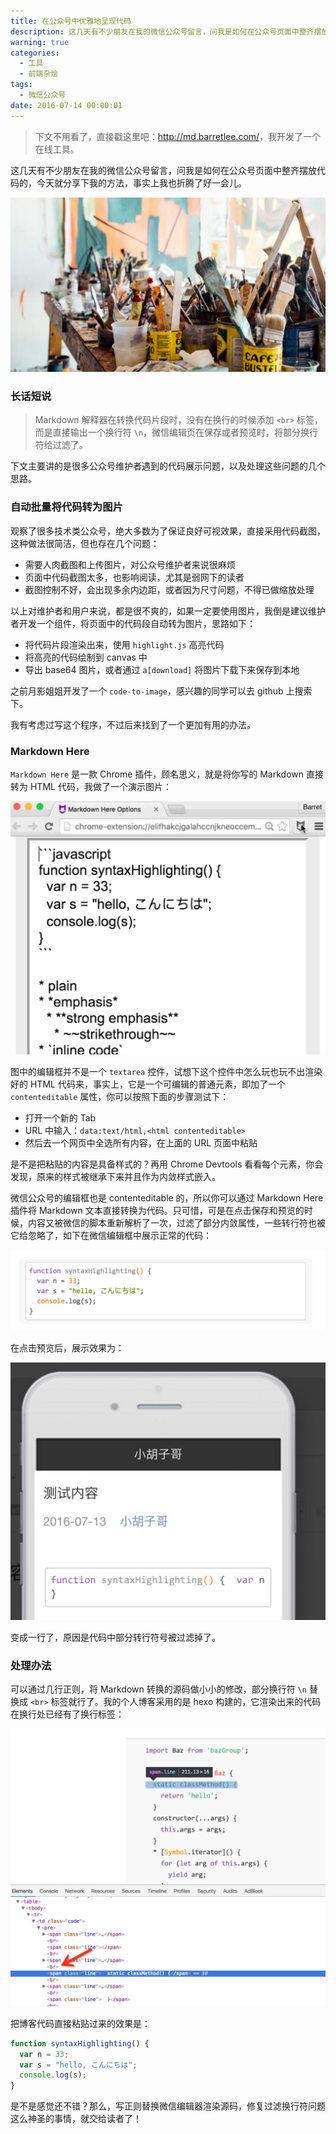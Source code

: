 ```yaml
---
title: 在公众号中优雅地呈现代码
description: 这几天有不少朋友在我的微信公众号留言，问我是如何在公众号页面中整齐摆放代码的，今天就分享下我的方法，事实上我也折腾了好一会儿。
warning: true
categories:
  - 工具
  - 前端杂烩
tags:
  - 微信公众号
date: 2016-07-14 00:00:01
---
```


> 下文不用看了，直接戳这里吧：<a href="http://md.barretlee.com/" target="_blank">http://md.barretlee.com/</a>，我开发了一个在线工具。

这几天有不少朋友在我的微信公众号留言，问我是如何在公众号页面中整齐摆放代码的，今天就分享下我的方法，事实上我也折腾了好一会儿。

![//unsplash.com/photos/KR84RpMCb0w by Khara Woods](/blogimgs/2016/07/14/6c0378f8gw1f5spwap82oj20p00dwacl.jpg)<!--<source src="https://ww1.sinaimg.cn/large/6c0378f8gw1f5spwap82oj20p00dwacl.jpg">-->

<!--more-->

### 长话短说

> Markdown 解释器在转换代码片段时，没有在换行的时候添加 `<br>` 标签，而是直接输出一个换行符 `\n`，微信编辑页在保存或者预览时，将部分换行符给过滤了。

下文主要讲的是很多公众号维护者遇到的代码展示问题，以及处理这些问题的几个思路。

### 自动批量将代码转为图片

观察了很多技术类公众号，绝大多数为了保证良好可视效果，直接采用代码截图，这种做法很简洁，但也存在几个问题：

- 需要人肉截图和上传图片，对公众号维护者来说很麻烦
- 页面中代码截图太多，也影响阅读，尤其是弱网下的读者
- 截图控制不好，会出现多余内边距，或者因为尺寸问题，不得已做缩放处理

以上对维护者和用户来说，都是很不爽的，如果一定要使用图片，我倒是建议维护者开发一个组件，将页面中的代码段自动转为图片，思路如下：

- 将代码片段渲染出来，使用 `highlight.js` 高亮代码
- 将高亮的代码绘制到 canvas 中
- 导出 base64 图片，或者通过 `a[download]` 将图片下载下来保存到本地

之前月影姐姐开发了一个 `code-to-image`，感兴趣的同学可以去 github 上搜索下。

我有考虑过写这个程序，不过后来找到了一个更加有用的办法。

### Markdown Here

`Markdown Here` 是一款 Chrome 插件，顾名思义，就是将你写的 Markdown 直接转为 HTML 代码，我做了一个演示图片：

![markdown here](/blogimgs/2016/07/14/6c0378f8gw1f5sr5vq6sng20f70c844o.gif)<!--<source src="https://ww1.sinaimg.cn/mw690/6c0378f8gw1f5sr5vq6sng20f70c844o.gif">-->

图中的编辑框并不是一个 `textarea` 控件，试想下这个控件中怎么玩也玩不出渲染好的 HTML 代码来，事实上，它是一个可编辑的普通元素，即加了一个 `contenteditable` 属性，你可以按照下面的步骤测试下：

- 打开一个新的 Tab
- URL 中输入：`data:text/html,<html contenteditable>`
- 然后去一个网页中全选所有内容，在上面的 URL 页面中粘贴

是不是把粘贴的内容是具备样式的？再用 Chrome Devtools 看看每个元素，你会发现，原来的样式被继承下来并且作为内敛样式嵌入。

微信公众号的编辑框也是 contenteditable 的，所以你可以通过 Markdown Here 插件将 Markdown 文本直接转换为代码。只可惜，可是在点击保存和预览的时候，内容又被微信的脚本重新解析了一次，过滤了部分内敛属性，一些转行符也被它给忽略了，如下在微信编辑框中展示正常的代码：

![正常代码](/blogimgs/2016/07/14/6c0378f8gw1f5spemu4oxj20x608ijs2.jpg)<!--<source src="https://ww1.sinaimg.cn/large/6c0378f8gw1f5spemu4oxj20x608ijs2.jpg">-->

在点击预览后，展示效果为：

![错乱代码](/blogimgs/2016/07/14/6c0378f8gw1f5spfr9y53j20kc0gowfi.jpg)<!--<source src="https://ww1.sinaimg.cn/large/6c0378f8gw1f5spfr9y53j20kc0gowfi.jpg">-->

变成一行了，原因是代码中部分转行符号被过滤掉了。

### 处理办法

可以通过几行正则，将 Markdown 转换的源码做小小的修改，部分换行符 `\n` 替换成 `<br>` 标签就行了。我的个人博客采用的是 hexo 构建的，它渲染出来的代码在换行处已经有了换行标签：

![棒棒的代码效果](/blogimgs/2016/07/14/6c0378f8gw1f5sprhj1v5j214c0ziafp.jpg)<!--<source src="https://ww1.sinaimg.cn/large/6c0378f8gw1f5sprhj1v5j214c0ziafp.jpg">-->

把博客代码直接粘贴过来的效果是：

```javascript
function syntaxHighlighting() {
  var n = 33;
  var s = "hello, こんにちは";
  console.log(s);
}
```

是不是感觉还不错？那么，写正则替换微信编辑器渲染源码，修复过滤换行符问题这么神圣的事情，就交给读者了！
